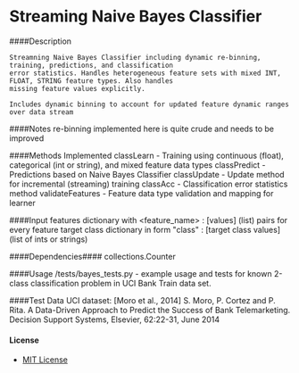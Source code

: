 # Streaming Naive Bayes Classifier

####Description

	Streamning Naive Bayes Classifier including dynamic re-binning, training, predictions, and classification
	error statistics. Handles heterogeneous feature sets with mixed INT, FLOAT, STRING feature types. Also handles
	missing feature values explicitly.

	Includes dynamic binning to account for updated feature dynamic ranges over data stream

####Notes
	re-binning implemented here is quite crude and needs to be improved

####Methods Implemented
    classLearn - Training using continuous (float), categorical (int or string), and mixed feature data types
	classPredict - Predictions based on Naive Bayes Classifier
	classUpdate - Update method for incremental (streaming) training
	classAcc - Classification error statistics method
	validateFeatures - Feature data type validation and mapping for learner

####Input
    features dictionary with <feature_name> : [values] (list) pairs for every feature
    target class dictionary in form "class" : [target class values] (list of ints or strings)

####Dependencies####
    collections.Counter

####Usage
    /tests/bayes_tests.py - example usage and tests for known 2-class classification problem in UCI Bank Train data set.

####Test Data
    UCI dataset: [Moro et al., 2014] S. Moro, P. Cortez and P. Rita. A Data-Driven Approach to Predict the Success of
    Bank Telemarketing. Decision Support Systems, Elsevier, 62:22-31, June 2014

#### License ####
* [MIT License](LICENSE.md)

